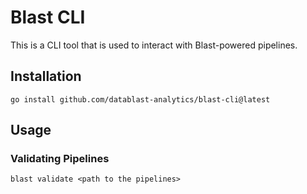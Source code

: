 # Blast CLI
This is a CLI tool that is used to interact with Blast-powered pipelines.

## Installation
```shell
go install github.com/datablast-analytics/blast-cli@latest
```

## Usage
### Validating Pipelines
```shell
blast validate <path to the pipelines>
```


